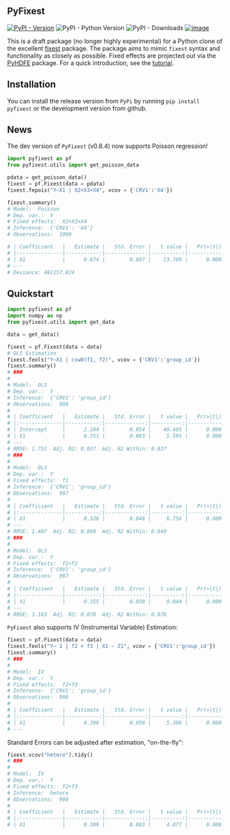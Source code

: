 ## PyFixest

[![PyPI - Version](https://img.shields.io/pypi/v/pyfixest.svg)](https://pypi.org/project/pyfixest/)
![PyPI - Python Version](https://img.shields.io/pypi/pyversions/pyfixest.svg)
![PyPI - Downloads](https://img.shields.io/pypi/dm/pyfixest)
[![image](https://codecov.io/gh/s3alfisc/pyfixest/branch/master/graph/badge.svg)](https://codecov.io/gh/s3alfisc/pyfixest)

This is a draft package (no longer highly experimental) for a Python clone of the excellent [fixest](https://github.com/lrberge/fixest) package. The package aims to mimic `fixest` syntax and functionality as closely as possible. Fixed effects are projected out via the [PyHDFE](https://github.com/jeffgortmaker/pyhdfe) package. For a quick introduction, see the [tutorial](https://s3alfisc.github.io/pyfixest/tutorial/).

## Installation

You can install the release version from `PyPi` by running `pip install pyfixest` or the development version from github.

## News

The dev version of `PyFixest` (v0.8.4) now supports Poisson regression!

```python
import pyfixest as pf
from pyfixest.utils import get_poisson_data

pdata = get_poisson_data()
fixest = pf.Fixest(data = pdata)
fixest.fepois("Y~X1 | X2+X3+X4", vcov = {'CRV1':'X4'})

fixest.summary()
# Model:  Poisson
# Dep. var.:  Y
# Fixed effects:  X2+X3+X4
# Inference:  {'CRV1': 'X4'}
# Observations:  1000

# | Coefficient   |   Estimate |   Std. Error |   t value |   Pr(>|t|) |   2.5 % |   97.5 % |
# |:--------------|-----------:|-------------:|----------:|-----------:|--------:|---------:|
# | X1            |      0.874 |        0.037 |    23.780 |      0.000 |   0.802 |    0.946 |
# ---
# Deviance: 481157.824
```


## Quickstart

```python
import pyfixest as pf
import numpy as np
from pyfixest.utils import get_data

data = get_data()

fixest = pf.Fixest(data = data)
# OLS Estimation
fixest.feols("Y~X1 | csw0(f1, f2)", vcov = {'CRV1':'group_id'})
fixest.summary()
# ###
#
# Model:  OLS
# Dep. var.:  Y
# Inference:  {'CRV1': 'group_id'}
# Observations:  998
#
# | Coefficient   |   Estimate |   Std. Error |   t value |   Pr(>|t|) |   2.5 % |   97.5 % |
# |:--------------|-----------:|-------------:|----------:|-----------:|--------:|---------:|
# | Intercept     |      2.204 |        0.054 |    40.495 |      0.000 |   2.096 |    2.312 |
# | X1            |      0.351 |        0.063 |     5.595 |      0.000 |   0.227 |    0.476 |
# ---
# RMSE: 1.751  Adj. R2: 0.037  Adj. R2 Within: 0.037
# ###
#
# Model:  OLS
# Dep. var.:  Y
# Fixed effects:  f1
# Inference:  {'CRV1': 'group_id'}
# Observations:  997
#
# | Coefficient   |   Estimate |   Std. Error |   t value |   Pr(>|t|) |   2.5 % |   97.5 % |
# |:--------------|-----------:|-------------:|----------:|-----------:|--------:|---------:|
# | X1            |      0.326 |        0.048 |     6.756 |      0.000 |   0.230 |    0.422 |
# ---
# RMSE: 1.407  Adj. R2: 0.049  Adj. R2 Within: 0.049
# ###
#
# Model:  OLS
# Dep. var.:  Y
# Fixed effects:  f1+f2
# Inference:  {'CRV1': 'group_id'}
# Observations:  997
#
# | Coefficient   |   Estimate |   Std. Error |   t value |   Pr(>|t|) |   2.5 % |   97.5 % |
# |:--------------|-----------:|-------------:|----------:|-----------:|--------:|---------:|
# | X1            |      0.355 |        0.039 |     9.044 |      0.000 |   0.277 |    0.433 |
# ---
# RMSE: 1.183  Adj. R2: 0.078  Adj. R2 Within: 0.078
```

`PyFixest` also supports IV (Instrumental Variable) Estimation:

```python
fixest = pf.Fixest(data = data)
fixest.feols("Y~ 1 | f2 + f3 | X1 ~ Z1", vcov = {'CRV1':'group_id'})
fixest.summary()
# ###
#
# Model:  IV
# Dep. var.:  Y
# Fixed effects:  f2+f3
# Inference:  {'CRV1': 'group_id'}
# Observations:  998
#
# | Coefficient   |   Estimate |   Std. Error |   t value |   Pr(>|t|) |   2.5 % |   97.5 % |
# |:--------------|-----------:|-------------:|----------:|-----------:|--------:|---------:|
# | X1            |      0.309 |        0.058 |     5.306 |      0.000 |   0.193 |    0.424 |
# ---
```

Standard Errors can be adjusted after estimation, "on-the-fly":

```python
fixest.vcov("hetero").tidy()
# ###
#
# Model:  IV
# Dep. var.:  Y
# Fixed effects:  f2+f3
# Inference:  hetero
# Observations:  998
#
# | Coefficient   |   Estimate |   Std. Error |   t value |   Pr(>|t|) |   2.5 % |   97.5 % |
# |:--------------|-----------:|-------------:|----------:|-----------:|--------:|---------:|
# | X1            |      0.309 |        0.063 |     4.877 |      0.000 |   0.184 |    0.433 |
```